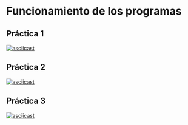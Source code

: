 # Funcionamiento de los programas
## Práctica 1
[![asciicast](https://asciinema.org/a/izNuLvt8E6kVFIE8yipyMYwNl.svg)](https://asciinema.org/a/izNuLvt8E6kVFIE8yipyMYwNl)
## Práctica 2
[![asciicast](https://asciinema.org/a/Qd6xcMuCfpPPixyIAZPQPBWCW.svg)](https://asciinema.org/a/Qd6xcMuCfpPPixyIAZPQPBWCW)
## Práctica 3
[![asciicast](https://asciinema.org/a/APqo474LDVgrYrIvCH2f6fqg4.svg)](https://asciinema.org/a/APqo474LDVgrYrIvCH2f6fqg4)
